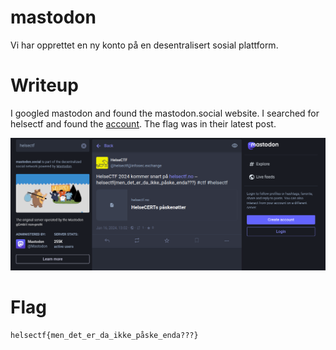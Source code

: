 # mastodon

Vi har opprettet en ny konto på en desentralisert sosial plattform.

# Writeup

I googled mastodon and found the mastodon.social website. I searched for helsectf and found the [account](tps://mastodon.social/@helsectf@infosec.exchange/111765524841187805). The flag was in their latest post.

![](image.png)

# Flag

```
helsectf{men_det_er_da_ikke_påske_enda???}
```



